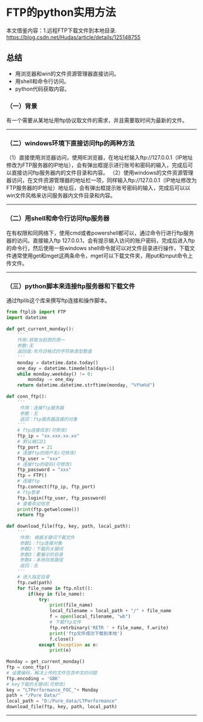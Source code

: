 # FTP的python实用方法
本文借鉴内容：1.远程FTP下载文件到本地目录. https://blog.csdn.net/Hudas/article/details/125148755

## 总结
+ 用浏览器和win的文件资源管理器直接访问。
+ 用shell和命令行访问。
+ python代码获取内容。

### （一）背景
有一个需要从某地址用ftp协议取文件的需求，并且需要取时间为最新的文件。
***
### （二）windows环境下直接访问ftp的两种方法
（1）直接使用浏览器访问，使用IE浏览器，在地址栏输入ftp://127.0.0.1（IP地址修改为FTP服务器的IP地址），会有弹出框提示进行账号和密码的输入，完成后可以直接访问ftp服务器内的文件目录和内容。
（2）使用windows的文件资源管理器访问，在文件资源管理器的地址栏一项，同样输入ftp://127.0.0.1（IP地址修改为FTP服务器的IP地址）地址后，会有弹出框提示账号密码的输入，完成后可以以win文件风格来访问服务器内文件目录和内容。
***
### （二）用shell和命令行访问ftp服务器
在有权限和同网络下，使用cmd或者powershell都可以，通过命令行进行ftp服务器的访问。直接输入ftp 127.0.0.1，会有提示输入访问的账户密码，完成后进入ftp的命令行，然后使用一些windows shell命令就可以对文件目录进行操作，下载文件通常使用get和mget这两条命令，mget可以下载文件夹，用put和mput命令上传文件。
***
### （三）python脚本来连接ftp服务器和下载文件
通过ftplib这个库来撰写ftp连接和操作脚本。

```python
from ftplib import FTP
import datetime
 
def get_current_monday():
    '''
    作用:获取当前周的周一
    参数:无
    返回值:年月日格式的字符串类型数值
    '''
    monday = datetime.date.today()
    one_day = datetime.timedelta(days=1)
    while monday.weekday() != 0:
        monday -= one_day
    return datetime.datetime.strftime(monday, "%Y%m%d")
 
def conn_ftp():
    '''
     作用：连接ftp服务器
     参数：无
     返回：ftp服务器连接的对象
    '''
    # ftp连接信息(可修改)
    ftp_ip = "xx.xxx.xx.xx"
    # 默认端口21
    ftp_port = 21
    # 连接ftp的用户名(可修改)
    ftp_user = "xxx"
    # 连接ftp的密码(可修改)
    ftp_password = "xxx"
    ftp = FTP()
    # 连接ftp
    ftp.connect(ftp_ip, ftp_port)
    # ftp登录
    ftp.login(ftp_user, ftp_password)
    # 查看欢迎信息
    print(ftp.getwelcome())
    return ftp
 
def download_file(ftp, key, path, local_path):
    '''
     作用: 根据关键词下载文件
     参数1：ftp连接对象
     参数2：下载的关键词
     参数3：要展示的目录
     参数4：本地存放路径
     返回：无
    '''
    # 进入指定目录
    ftp.cwd(path)
    for file_name in ftp.nlst():
        if(key in file_name):
            try:
                print(file_name)
                local_filename = local_path + "/" + file_name
                f = open(local_filename, "wb")
                # 下载ftp文件
                ftp.retrbinary('RETR ' + file_name, f.write)
                print('ftp文件成功下载到本地')
                f.close()
            except Exception as e:
                print(e)
 
Monday = get_current_monday()
ftp = conn_ftp()
# 设置编码，解决上传的文件包含中文的问题
ftp.encoding = 'GBK'
# key下载的关键词(可修改)
key = "LTPerformance_FOC_"+ Monday
path = "/Pure Data/"
local_path = "D:/Pure_data/LTPerformance"
download_file(ftp, key, path, local_path)
```
***
